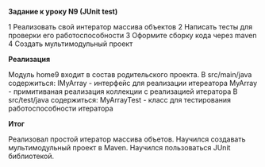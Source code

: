 **Задание к уроку N9 (JUnit test)**

1 Реализовать свой интератор массива объектов
2 Написать тесты для проверки его работоспособности
3 Оформите сборку кода через maven
4 Создать мультимодульный проект

**Реализация**

Модуль home9 входит в состав родительского проекта.
В src/main/java содержиться:
IMyArray - интерфейс для реализации итереатора
MyArray - примитиваная реализация коллекции с реализацией итератора
В src/test/java содержиться:
MyArrayTest - класс для тестирования работоспособности итератора

**Итог**

Реализовал простой итератор массива объетов.
Научился создавать мультимодульный проект в Maven.
Научился пользоваться JUnit библиотекой.
